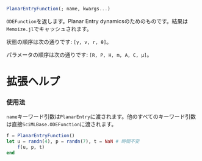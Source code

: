 ```julia
PlanarEntryFunction(; name, kwargs...)

```

`ODEFunction`を返します。Planar Entry dynamicsのためのものです。結果は`Memoize.jl`でキャッシュされます。

状態の順序は次の通りです: `[γ, v, r, θ]`。

パラメータの順序は次の通りです: `[R, P, H, m, A, C, μ]`。

# 拡張ヘルプ

### 使用法

`name`キーワード引数は`PlanarEntry`に渡されます。他のすべてのキーワード引数は直接`SciMLBase.ODEFunction`に渡されます。

```julia
f = PlanarEntryFunction()
let u = randn(4), p = randn(7), t = NaN # 時間不変
    f(u, p, t)
end
```
